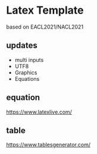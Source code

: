 # Latex Template

based on EACL2021/NACL2021
## updates

* multi inputs
* UTF8
* Graphics
* Equations

## equation
https://www.latexlive.com/

## table
https://www.tablesgenerator.com/